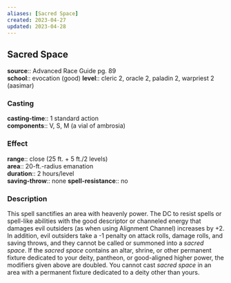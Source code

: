 ```yaml
---
aliases: [Sacred Space]
created: 2023-04-27
updated: 2023-04-28
---
```


## Sacred Space

**source**:: Advanced Race Guide pg. 89  
**school**:: evocation (good)
**level**:: cleric 2, oracle 2, paladin 2, warpriest 2 (aasimar)

### Casting

**casting-time**:: 1 standard action  
**components**:: V, S, M (a vial of ambrosia)

### Effect

**range**:: close (25 ft. + 5 ft./2 levels)  
**area**:: 20-ft.-radius emanation  
**duration**:: 2 hours/level  
**saving-throw**:: none
**spell-resistance**:: no

### Description

This spell sanctifies an area with heavenly power. The DC to resist spells or spell-like abilities with the good descriptor or channeled energy that damages evil outsiders (as when using Alignment Channel) increases by +2. In addition, evil outsiders take a -1 penalty on attack rolls, damage rolls, and saving throws, and they cannot be called or summoned into a *sacred space*. If the *sacred space* contains an altar, shrine, or other permanent fixture dedicated to your deity, pantheon, or good-aligned higher power, the modifiers given above are doubled. You cannot cast *sacred space* in an area with a permanent fixture dedicated to a deity other than yours.
